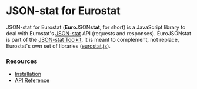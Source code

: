 # JSON-stat for Eurostat

JSON-stat for Eurostat (**Euro**JSON**stat**, for short) is a JavaScript library to deal with Eurostat's [JSON-stat](https://json-stat.org/format/) API (requests and responses). EuroJSONstat is part of the [JSON-stat Toolkit](https://json-stat.com). It is meant to complement, not replace, Eurostat's own set of libraries ([eurostat.js](https://github.com/eurostat/eurostat.js)).

### Resources

* [Installation](https://github.com/badosa/JSON-stat/blob/master/euro/docs/install.md)
* [API Reference](https://github.com/badosa/JSON-stat/blob/master/euro/docs/api.md)
